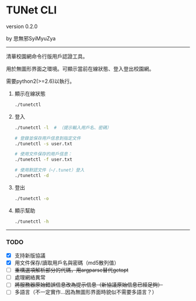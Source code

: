 # TUNet CLI

version 0.2.0

by 思無邪SyiMyuZya

----

清華校園網命令行版用戶認證工具。

用於無圖形界面之環境。可顯示當前在線狀態、登入登出校園網。

需要python2(>=2.6)以執行。

1.  顯示在線狀態

    ```sh
    ./tunetctl
    ```

2.  登入

    ```sh
    ./tunetctl -l  # （提示輸入用戶名、密碼）

    # 登錄並保存用戶信息到指定文件
    ./tunetctl -s user.txt

    # 使用文件保存的用戶信息：
    ./tunetctl -f user.txt

    # 使用默認文件（~/.tunet）登入
    ./tunetctl -d
    ```

3.  登出

    ```sh
    ./tunetctl -o
    ```

4.  顯示幫助

    ```sh
    ./tunetctl -h
    ```

----

### TODO

* [x] 支持新版協議
* [x] 用文件保存/讀取用戶名與密碼（md5散列值）
* [ ] ~~重構選項解析部分的代碼，用argparse替代getopt~~
* [ ] 處理網絡異常
* [ ] ~~將服務器原始錯誤信息改為提示信息（新協議原始信息已經足夠）~~
* [ ] 多語言（不一定實作…因為無圖形界面時貌似不需要多語言？）
